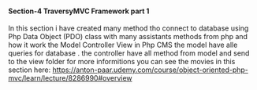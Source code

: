 #### Section-4 TraversyMVC Framework part 1 
  In this section i have created many method tho connect to database using Php Data Object (PDO) class with many assistants methods from php and how it work the Model Controller View in Php CMS the model have alle queries for database . the controller have all method from model and send to the view folder  for more informitions you can see the movies in this section here: 
  https://anton-paar.udemy.com/course/object-oriented-php-mvc/learn/lecture/8286990#overview